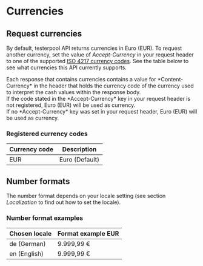# Currencies

## Request  currencies

By default, testerpool API returns currencies in Euro (EUR). To request another currency, set the value of *Accept-Currency* in your request header to one of the supported <a href='https://en.wikipedia.org/wiki/IETF_language_tag'>ISO 4217 currency codes</a>. See the table below to see what currencies this API currently supports.

<aside class="success">
Each response that contains currencies contains a value for *Content-Currency* in the header that holds the currency code of the currency used to interpret the cash values within the response body.
</aside>

<aside class="warning">
If the code stated in the *Accept-Currency* key in your request header is not registered, Euro (EUR) will be used as currency.
</aside>

<aside class="notice">
If no *Accept-Currency* key was set in your request header, Euro (EUR) will be used as currency.
</aside>

### Registered currency codes

Currency code | Description
------------- | -----------
EUR | Euro (Default)

## Number formats

The number format depends on your locale setting (see section *Localization* to find out how to set the locale).

### Number format examples

Chosen locale | Format example EUR
------------- | ------------------
de (German) | 9.999,99 € 
en (English) | 9.999,99 €
